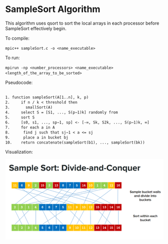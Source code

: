 # SampleSort Algorithm

This algorithm uses qsort to sort the local arrays in each processor before SampleSort effectively begin.

To compile:

`mpic++ sampleSort.c -o <name_executable>`

To run:

`mpirun -np <number_processors> <name_executable> <length_of_the_array_to_be_sorted>`


Pseudocode:

```

1. function sampleSort(A[1..n], k, p)
2.     if n / k < threshold then 
3.       smallSort(A) 
4.     select S = [S1, ..., S(p−1)k] randomly from
5.     sort S 
6.     [s0, s1, ..., sp−1, sp] <- [-∞, Sk, S2k, ..., S(p−1)k, ∞]
7.     for each a in A
8.      find j such that sj−1 < a <= sj
9.      place a in bucket bj
10.    return concatenate(sampleSort(b1), ..., sampleSort(bk))

```
Visualization:

![Alt text](../Images/SampleSort.png)
   